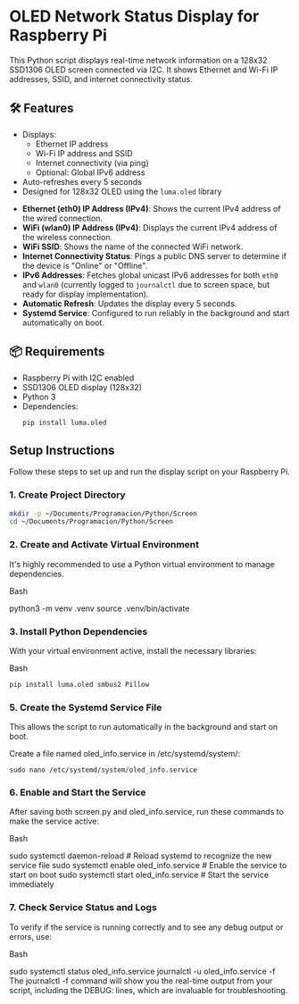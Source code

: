 # OLED Network Status Display for Raspberry Pi

This Python script displays real-time network information on a 128x32 SSD1306 OLED screen connected via I2C. It shows Ethernet and Wi-Fi IP addresses, SSID, and internet connectivity status.

## 🛠️ Features

- Displays:
  - Ethernet IP address
  - Wi-Fi IP address and SSID
  - Internet connectivity (via ping)
  - Optional: Global IPv6 address
- Auto-refreshes every 5 seconds
- Designed for 128x32 OLED using the `luma.oled` library
* **Ethernet (eth0) IP Address (IPv4)**: Shows the current IPv4 address of the wired connection.
* **WiFi (wlan0) IP Address (IPv4)**: Displays the current IPv4 address of the wireless connection.
* **WiFi SSID**: Shows the name of the connected WiFi network.
* **Internet Connectivity Status**: Pings a public DNS server to determine if the device is "Online" or "Offline".
* **IPv6 Addresses**: Fetches global unicast IPv6 addresses for both `eth0` and `wlan0` (currently logged to `journalctl` due to screen space, but ready for display implementation).
* **Automatic Refresh**: Updates the display every 5 seconds.
* **Systemd Service**: Configured to run reliably in the background and start automatically on boot.


## 📦 Requirements

- Raspberry Pi with I2C enabled
- SSD1306 OLED display (128x32)
- Python 3
- Dependencies:
  ```bash
  pip install luma.oled

## Setup Instructions

Follow these steps to set up and run the display script on your Raspberry Pi.

### 1. Create Project Directory

```bash
mkdir -p ~/Documents/Programacion/Python/Screen
cd ~/Documents/Programacion/Python/Screen
```

### 2. Create and Activate Virtual Environment
It's highly recommended to use a Python virtual environment to manage dependencies.

Bash

python3 -m venv .venv
source .venv/bin/activate

### 3. Install Python Dependencies
With your virtual environment active, install the necessary libraries:

Bash

```bash
pip install luma.oled smbus2 Pillow
```

### 5. Create the Systemd Service File
This allows the script to run automatically in the background and start on boot.

Create a file named oled_info.service in /etc/systemd/system/:

```
sudo nano /etc/systemd/system/oled_info.service
```

### 6. Enable and Start the Service
After saving both screen.py and oled_info.service, run these commands to make the service active:

Bash

sudo systemctl daemon-reload   # Reload systemd to recognize the new service file
sudo systemctl enable oled_info.service # Enable the service to start on boot
sudo systemctl start oled_info.service # Start the service immediately

### 7. Check Service Status and Logs
To verify if the service is running correctly and to see any debug output or errors, use:

Bash

sudo systemctl status oled_info.service
journalctl -u oled_info.service -f
The journalctl -f command will show you the real-time output from your script, including the DEBUG: lines, which are invaluable for troubleshooting.